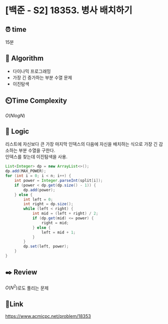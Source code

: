 # [백준 - S2] 18353. 병사 배치하기

## ⏰ **time**

15분

## :pushpin: **Algorithm**

- 다이나믹 프로그래밍
- 가장 긴 증가하는 부분 수열 문제
- 이진탐색

## ⏲️**Time Complexity**

$O(NlogN)$

## :round_pushpin: **Logic**
리스트에 자신보다 큰 가장 마지막 인덱스의 다음에 자신을 배치하는 식으로 가장 긴 감소하는 부분 수열을 구한다.  
인덱스를 찾는데 이진탐색을 사용.
```java
List<Integer> dp = new ArrayList<>();
dp.add(MAX_POWER);
for (int i = 0; i < n; i++) {
    int power = Integer.parseInt(split[i]);
    if (power < dp.get(dp.size() - 1)) {
        dp.add(power);
    } else {
        int left = 0;
        int right = dp.size();
        while (left < right) {
            int mid = (left + right) / 2;
            if (dp.get(mid) <= power) {
                right = mid;
            } else {
                left = mid + 1;
            }
        }
        dp.set(left, power);
    }
}
```  
## :black_nib: **Review**
$O(N^2)$로도 풀리는 문제

## 📡**Link**
https://www.acmicpc.net/problem/18353
